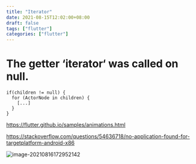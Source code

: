 ```yaml
---
title: "Iterator"
date: 2021-08-15T12:02:00+08:00
draft: false
tags: ["flutter"]
categories: ["flutter"]
---
```


# The getter ‘iterator‘ was called on null.

```
if(children != null) {
  for (ActorNode in children) {
    [...]
  }
}
```





https://flutter.github.io/samples/animations.html







https://stackoverflow.com/questions/54636718/no-application-found-for-targetplatform-android-x86

![image-20210816172952142](https://luckly007.oss-cn-beijing.aliyuncs.com/img/image-20210816172952142.png)
